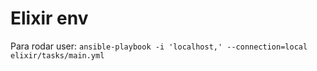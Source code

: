 # Elixir env

Para rodar user: `ansible-playbook -i 'localhost,' --connection=local elixir/tasks/main.yml`
